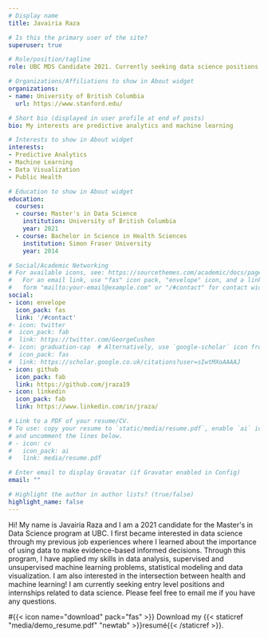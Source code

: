 ```yaml
---
# Display name
title: Javairia Raza

# Is this the primary user of the site?
superuser: true

# Role/position/tagline
role: UBC MDS Candidate 2021. Currently seeking data science positions.  

# Organizations/Affiliations to show in About widget
organizations:
- name: University of British Columbia
  url: https://www.stanford.edu/

# Short bio (displayed in user profile at end of posts)
bio: My interests are predictive analytics and machine learning

# Interests to show in About widget
interests:
- Predictive Analytics
- Machine Learning
- Data Visualization
- Public Health 

# Education to show in About widget
education:
  courses:
  - course: Master's in Data Science 
    institution: University of British Columbia
    year: 2021
  - course: Bachelor in Science in Health Sciences
    institution: Simon Fraser University 
    year: 2014

# Social/Academic Networking
# For available icons, see: https://sourcethemes.com/academic/docs/page-builder/#icons
#   For an email link, use "fas" icon pack, "envelope" icon, and a link in the
#   form "mailto:your-email@example.com" or "/#contact" for contact widget.
social:
- icon: envelope
  icon_pack: fas
  link: '/#contact'
#- icon: twitter
#  icon_pack: fab
#  link: https://twitter.com/GeorgeCushen
#- icon: graduation-cap  # Alternatively, use `google-scholar` icon from `ai` icon pack
#  icon_pack: fas
#  link: https://scholar.google.co.uk/citations?user=sIwtMXoAAAAJ
- icon: github
  icon_pack: fab
  link: https://github.com/jraza19
- icon: linkedin
  icon_pack: fab
  link: https://www.linkedin.com/in/jraza/

# Link to a PDF of your resume/CV.
# To use: copy your resume to `static/media/resume.pdf`, enable `ai` icons in `params.toml`, 
# and uncomment the lines below.
# - icon: cv
#   icon_pack: ai
#   link: media/resume.pdf

# Enter email to display Gravatar (if Gravatar enabled in Config)
email: ""

# Highlight the author in author lists? (true/false)
highlight_name: false
---
```


Hi! My name is Javairia Raza and I am a 2021 candidate for the Master's in Data Science program at UBC.  I first became interested in data science through my previous job experiences where I learned about the importance of using data to make evidence-based informed decisions. Through this program, I have applied my skills in data analysis, supervised and unsupervised machine learning problems, statistical modeling and data visualization. I am also interested in the intersection between health and machine learning! I am currently seeking entry level positions and internships related to data science. Please feel free to email me if you have any questions. 

#{{< icon name="download" pack="fas" >}} Download my {{< staticref "media/demo_resume.pdf" "newtab" >}}resumé{{< /staticref >}}.
